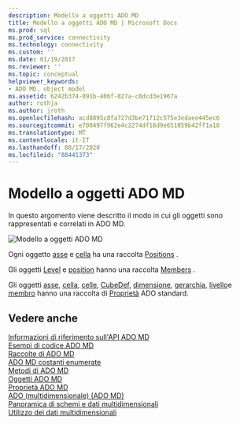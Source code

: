 ```yaml
---
description: Modello a oggetti ADO MD
title: Modello a oggetti ADO MD | Microsoft Docs
ms.prod: sql
ms.prod_service: connectivity
ms.technology: connectivity
ms.custom: ''
ms.date: 01/19/2017
ms.reviewer: ''
ms.topic: conceptual
helpviewer_keywords:
- ADO MD, object model
ms.assetid: 6242b374-091b-406f-827a-c0dcd3e1967a
author: rothja
ms.author: jroth
ms.openlocfilehash: acd8895c8fa727d3be71712c575e3edaee445ec6
ms.sourcegitcommit: e700497f962e4c2274df16d9e651059b42ff1a10
ms.translationtype: MT
ms.contentlocale: it-IT
ms.lasthandoff: 08/17/2020
ms.locfileid: "88441373"
---
```

# <a name="ado-md-object-model"></a>Modello a oggetti ADO MD
In questo argomento viene descritto il modo in cui gli oggetti sono rappresentati e correlati in ADO MD.  
  
 ![Modello a oggetti ADO MD](../../../ado/reference/ado-md-api/media/ado_md_object_model.gif "ADO_MD_object_model")  
  
 Ogni oggetto [asse](../../../ado/reference/ado-md-api/axis-object-ado-md.md) e [cella](../../../ado/reference/ado-md-api/cell-object-ado-md.md) ha una raccolta [Positions](../../../ado/reference/ado-md-api/positions-collection-ado-md.md) .  
  
 Gli oggetti [Level](../../../ado/reference/ado-md-api/level-object-ado-md.md) e [position](../../../ado/reference/ado-md-api/position-object-ado-md.md) hanno una raccolta [Members](../../../ado/reference/ado-md-api/members-collection-ado-md.md) .  
  
 Gli oggetti [asse](../../../ado/reference/ado-md-api/axis-object-ado-md.md), [cella](../../../ado/reference/ado-md-api/cell-object-ado-md.md), [celle](../../../ado/reference/ado-md-api/cellset-object-ado-md.md), [CubeDef](../../../ado/reference/ado-md-api/cubedef-object-ado-md.md), [dimensione](../../../ado/reference/ado-md-api/dimension-object-ado-md.md), [gerarchia](../../../ado/reference/ado-md-api/hierarchy-object-ado-md.md), [livello](../../../ado/reference/ado-md-api/level-object-ado-md.md)e [membro](../../../ado/reference/ado-md-api/member-object-ado-md.md) hanno una raccolta di [Proprietà](../../../ado/reference/ado-api/properties-collection-ado.md) ADO standard.  
  
## <a name="see-also"></a>Vedere anche  
 [Informazioni di riferimento sull'API ADO MD](../../../ado/reference/ado-md-api/ado-md-api-reference.md)   
 [Esempi di codice ADO MD](../../../ado/reference/ado-md-api/ado-md-code-examples.md)   
 [Raccolte di ADO MD](../../../ado/reference/ado-md-api/ado-md-collections.md)   
 [ADO MD costanti enumerate](../../../ado/reference/ado-md-api/ado-md-enumerated-constants.md)   
 [Metodi di ADO MD](../../../ado/reference/ado-md-api/ado-md-methods.md)   
 [Oggetti ADO MD](../../../ado/reference/ado-md-api/ado-md-objects.md)   
 [Proprietà ADO MD](../../../ado/reference/ado-md-api/ado-md-properties.md)   
 [ADO (multidimensionale) (ADO MD)](../../../ado/guide/multidimensional/ado-multidimensional-ado-md.md)   
 [Panoramica di schemi e dati multidimensionali](../../../ado/guide/multidimensional/overview-of-multidimensional-schemas-and-data.md)   
 [Utilizzo dei dati multidimensionali](../../../ado/guide/multidimensional/working-with-multidimensional-data.md)
